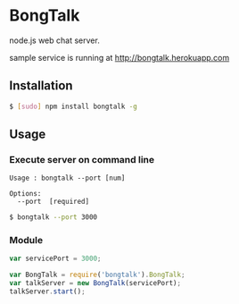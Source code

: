 BongTalk
========

node.js web chat server.

sample service is running at http://bongtalk.herokuapp.com

## Installation

```bash
$ [sudo] npm install bongtalk -g
```


## Usage
### Execute server on command line
```
Usage : bongtalk --port [num]

Options:
  --port  [required]
```

```bash
$ bongtalk --port 3000
```

### Module
```javascript
var servicePort = 3000;

var BongTalk = require('bongtalk').BongTalk;
var talkServer = new BongTalk(servicePort);
talkServer.start();
```
